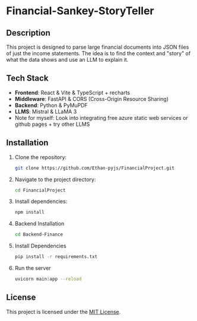 # Financial-Sankey-StoryTeller

## Description
This project is designed to parse large financial documents into JSON files of just the income statements. The idea is to find the context and "story" of what the data shows and use an LLM to explain it.

## Tech Stack
- **Frontend**: React & Vite & TypeScript + recharts
- **Middleware**: FastAPI & CORS (Cross-Origin Resource Sharing)
- **Backend**: Python & PyMuPDF
- **LLMS**: Mistral & LLaMA 3
- Note for myself: Look into integrating free azure static web services or github pages + try other LLMS

## Installation
1. Clone the repository:
    ```bash
    git clone https://github.com/Ethan-pyjs/FinancialProject.git
    ```
2. Navigate to the project directory:
    ```bash
    cd FinancialProject
    ```
3. Install dependencies:
    ```bash
    npm install
    ```

4. Backend Installation
    ```bash
    cd Backend-Finance
    ```
5. Install Dependencies
    ```bash
    pip install -r requirements.txt
    ```
6. Run the server
    ```bash
    uvicorn main:app --reload
    ```
## License
This project is licensed under the [MIT License](LICENSE).
